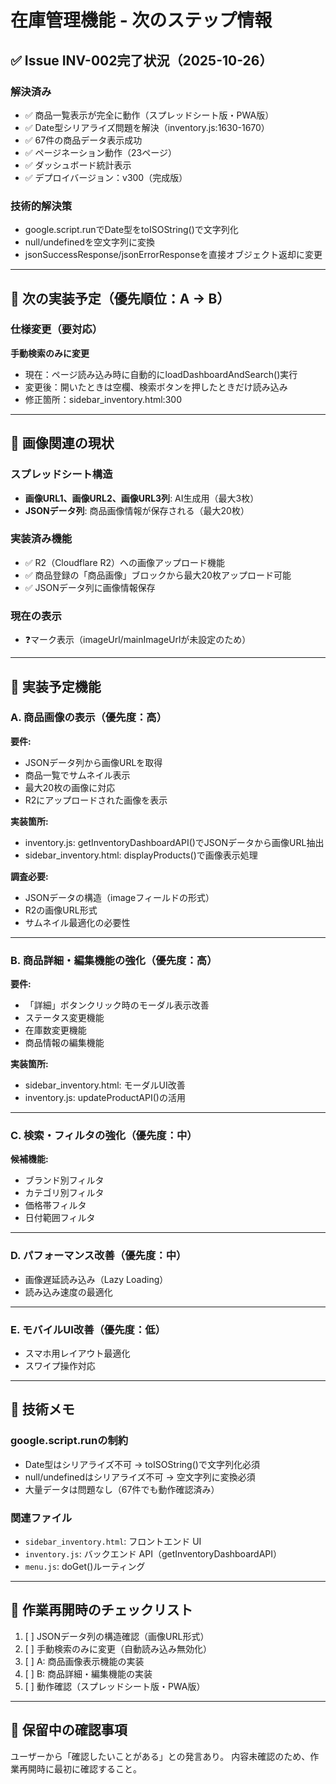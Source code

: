 # 在庫管理機能 - 次のステップ情報

## ✅ Issue INV-002完了状況（2025-10-26）

### 解決済み
- ✅ 商品一覧表示が完全に動作（スプレッドシート版・PWA版）
- ✅ Date型シリアライズ問題を解決（inventory.js:1630-1670）
- ✅ 67件の商品データ表示成功
- ✅ ページネーション動作（23ページ）
- ✅ ダッシュボード統計表示
- ✅ デプロイバージョン：v300（完成版）

### 技術的解決策
- google.script.runでDate型をtoISOString()で文字列化
- null/undefinedを空文字列に変換
- jsonSuccessResponse/jsonErrorResponseを直接オブジェクト返却に変更

---

## 🎯 次の実装予定（優先順位：A → B）

### 仕様変更（要対応）
**手動検索のみに変更**
- 現在：ページ読み込み時に自動的にloadDashboardAndSearch()実行
- 変更後：開いたときは空欄、検索ボタンを押したときだけ読み込み
- 修正箇所：sidebar_inventory.html:300

---

## 📸 画像関連の現状

### スプレッドシート構造
- **画像URL1、画像URL2、画像URL3列**: AI生成用（最大3枚）
- **JSONデータ列**: 商品画像情報が保存される（最大20枚）

### 実装済み機能
- ✅ R2（Cloudflare R2）への画像アップロード機能
- ✅ 商品登録の「商品画像」ブロックから最大20枚アップロード可能
- ✅ JSONデータ列に画像情報保存

### 現在の表示
- ❓マーク表示（imageUrl/mainImageUrlが未設定のため）

---

## 🔧 実装予定機能

### A. 商品画像の表示（優先度：高）
**要件:**
- JSONデータ列から画像URLを取得
- 商品一覧でサムネイル表示
- 最大20枚の画像に対応
- R2にアップロードされた画像を表示

**実装箇所:**
- inventory.js: getInventoryDashboardAPI()でJSONデータから画像URL抽出
- sidebar_inventory.html: displayProducts()で画像表示処理

**調査必要:**
- JSONデータの構造（imageフィールドの形式）
- R2の画像URL形式
- サムネイル最適化の必要性

---

### B. 商品詳細・編集機能の強化（優先度：高）
**要件:**
- 「詳細」ボタンクリック時のモーダル表示改善
- ステータス変更機能
- 在庫数変更機能
- 商品情報の編集機能

**実装箇所:**
- sidebar_inventory.html: モーダルUI改善
- inventory.js: updateProductAPI()の活用

---

### C. 検索・フィルタの強化（優先度：中）
**候補機能:**
- ブランド別フィルタ
- カテゴリ別フィルタ
- 価格帯フィルタ
- 日付範囲フィルタ

---

### D. パフォーマンス改善（優先度：中）
- 画像遅延読み込み（Lazy Loading）
- 読み込み速度の最適化

---

### E. モバイルUI改善（優先度：低）
- スマホ用レイアウト最適化
- スワイプ操作対応

---

## 📝 技術メモ

### google.script.runの制約
- Date型はシリアライズ不可 → toISOString()で文字列化必須
- null/undefinedはシリアライズ不可 → 空文字列に変換必須
- 大量データは問題なし（67件でも動作確認済み）

### 関連ファイル
- `sidebar_inventory.html`: フロントエンド UI
- `inventory.js`: バックエンド API（getInventoryDashboardAPI）
- `menu.js`: doGet()ルーティング

---

## 🔄 作業再開時のチェックリスト

1. [ ] JSONデータ列の構造確認（画像URL形式）
2. [ ] 手動検索のみに変更（自動読み込み無効化）
3. [ ] A: 商品画像表示機能の実装
4. [ ] B: 商品詳細・編集機能の実装
5. [ ] 動作確認（スプレッドシート版・PWA版）

---

## 📌 保留中の確認事項
ユーザーから「確認したいことがある」との発言あり。
内容未確認のため、作業再開時に最初に確認すること。
